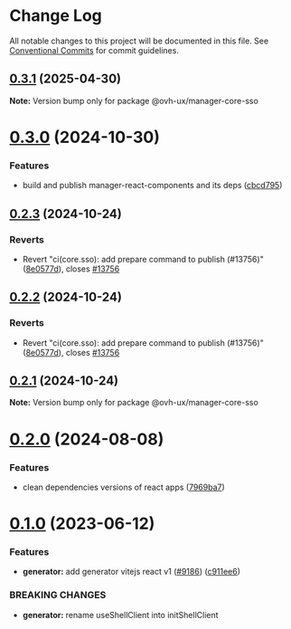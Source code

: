 # Change Log

All notable changes to this project will be documented in this file.
See [Conventional Commits](https://conventionalcommits.org) for commit guidelines.

## [0.3.1](https://github.com/ovh/manager/compare/@ovh-ux/manager-core-sso@0.3.0...@ovh-ux/manager-core-sso@0.3.1) (2025-04-30)

**Note:** Version bump only for package @ovh-ux/manager-core-sso





# [0.3.0](https://github.com/ovh/manager/compare/@ovh-ux/manager-core-sso@0.2.3...@ovh-ux/manager-core-sso@0.3.0) (2024-10-30)


### Features

* build and publish manager-react-components and its deps ([cbcd795](https://github.com/ovh/manager/commit/cbcd7959a217c191c003058455ba2c38fb7553f1))





## [0.2.3](https://github.com/ovh/manager/compare/@ovh-ux/manager-core-sso@0.2.2...@ovh-ux/manager-core-sso@0.2.3) (2024-10-24)


### Reverts

* Revert "ci(core.sso): add prepare command to publish (#13756)" ([8e0577d](https://github.com/ovh/manager/commit/8e0577d5fd8dec5f39ee61cbb3540cc023c60684)), closes [#13756](https://github.com/ovh/manager/issues/13756)





## [0.2.2](https://github.com/ovh/manager/compare/@ovh-ux/manager-core-sso@0.2.1...@ovh-ux/manager-core-sso@0.2.2) (2024-10-24)


### Reverts

* Revert "ci(core.sso): add prepare command to publish (#13756)" ([8e0577d](https://github.com/ovh/manager/commit/8e0577d5fd8dec5f39ee61cbb3540cc023c60684)), closes [#13756](https://github.com/ovh/manager/issues/13756)





## [0.2.1](https://github.com/ovh/manager/compare/@ovh-ux/manager-core-sso@0.2.0...@ovh-ux/manager-core-sso@0.2.1) (2024-10-24)

**Note:** Version bump only for package @ovh-ux/manager-core-sso





# [0.2.0](https://github.com/ovh/manager/compare/@ovh-ux/manager-core-sso@0.1.0...@ovh-ux/manager-core-sso@0.2.0) (2024-08-08)


### Features

* clean dependencies versions of react apps ([7969ba7](https://github.com/ovh/manager/commit/7969ba70f9e03033271a48a5bd0021484ea36263))





# [0.1.0](https://github.com/ovh/manager/compare/@ovh-ux/manager-core-sso@0.0.0...@ovh-ux/manager-core-sso@0.1.0) (2023-06-12)


### Features

* **generator:**  add generator vitejs react v1 ([#9186](https://github.com/ovh/manager/issues/9186)) ([c911ee6](https://github.com/ovh/manager/commit/c911ee6168e2803e2022dc0e275f242953ad8255))


### BREAKING CHANGES

* **generator:** rename useShellClient into initShellClient
